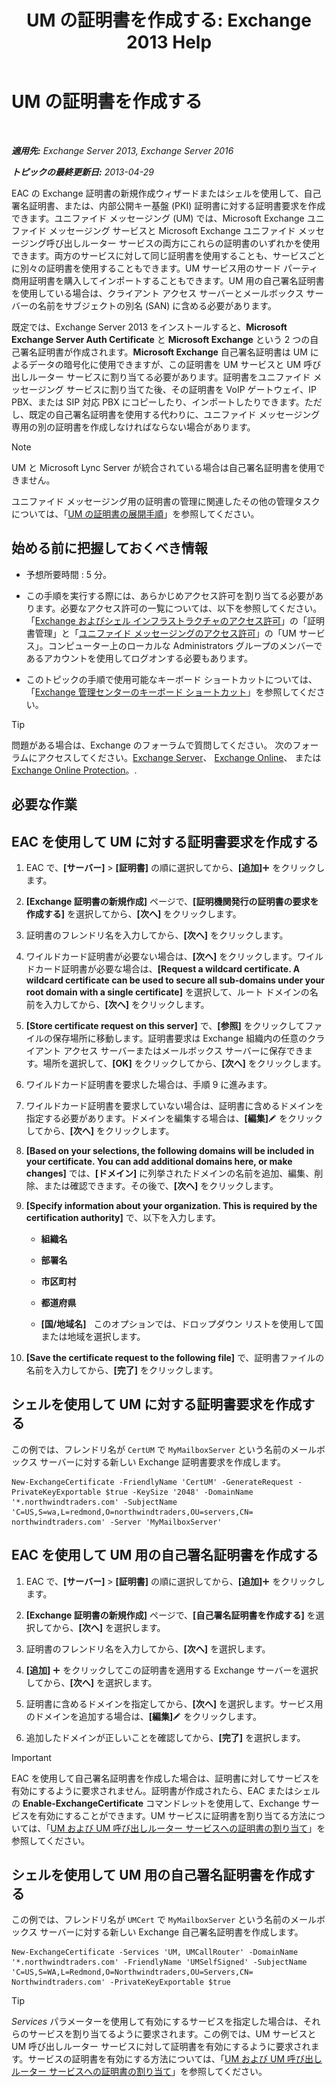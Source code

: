 ﻿---
title: 'UM の証明書を作成する: Exchange 2013 Help'
TOCTitle: UM の証明書を作成する
ms:assetid: 66807ee7-3d3f-482d-a3ac-d4e9baca3271
ms:mtpsurl: https://technet.microsoft.com/ja-jp/library/Dn205141(v=EXCHG.150)
ms:contentKeyID: 54652971
ms.date: 04/24/2018
mtps_version: v=EXCHG.150
ms.translationtype: HT
---

# UM の証明書を作成する

 

_**適用先:** Exchange Server 2013, Exchange Server 2016_

_**トピックの最終更新日:** 2013-04-29_

EAC の Exchange 証明書の新規作成ウィザードまたはシェルを使用して、自己署名証明書、または、内部公開キー基盤 (PKI) 証明書に対する証明書要求を作成できます。ユニファイド メッセージング (UM) では、Microsoft Exchange ユニファイド メッセージング サービスと Microsoft Exchange ユニファイド メッセージング呼び出しルーター サービスの両方にこれらの証明書のいずれかを使用できます。両方のサービスに対して同じ証明書を使用することも、サービスごとに別々の証明書を使用することもできます。UM サービス用のサード パーティ商用証明書を購入してインポートすることもできます。UM 用の自己署名証明書を使用している場合は、クライアント アクセス サーバーとメールボックス サーバーの名前をサブジェクトの別名 (SAN) に含める必要があります。

既定では、Exchange Server 2013 をインストールすると、**Microsoft Exchange Server Auth Certificate** と **Microsoft Exchange** という 2 つの自己署名証明書が作成されます。**Microsoft Exchange** 自己署名証明書は UM によるデータの暗号化に使用できますが、この証明書を UM サービスと UM 呼び出しルーター サービスに割り当てる必要があります。証明書をユニファイド メッセージング サービスに割り当てた後、その証明書を VoIP ゲートウェイ、IP PBX、または SIP 対応 PBX にコピーしたり、インポートしたりできます。ただし、既定の自己署名証明書を使用する代わりに、ユニファイド メッセージング専用の別の証明書を作成しなければならない場合があります。


> [!NOTE]
> UM と Microsoft Lync Server が統合されている場合は自己署名証明書を使用できません。



ユニファイド メッセージング用の証明書の管理に関連したその他の管理タスクについては、「[UM の証明書の展開手順](deploying-certificates-for-um-procedures-exchange-2013-help.md)」を参照してください。

## 始める前に把握しておくべき情報

  - 予想所要時間 : 5 分。

  - この手順を実行する際には、あらかじめアクセス許可を割り当てる必要があります。必要なアクセス許可の一覧については、以下を参照してください。 「[Exchange およびシェル インフラストラクチャのアクセス許可](exchange-and-shell-infrastructure-permissions-exchange-2013-help.md)」の「証明書管理」と「[ユニファイド メッセージングのアクセス許可](unified-messaging-permissions-exchange-2013-help.md)」の「UM サービス」。コンピューター上のローカルな Administrators グループのメンバーであるアカウントを使用してログオンする必要もあります。

  - このトピックの手順で使用可能なキーボード ショートカットについては、「[Exchange 管理センターのキーボード ショートカット](keyboard-shortcuts-in-the-exchange-admin-center-exchange-online-protection-help.md)」を参照してください。


> [!TIP]
> 問題がある場合は、Exchange のフォーラムで質問してください。 次のフォーラムにアクセスしてください。<A href="https://go.microsoft.com/fwlink/p/?linkid=60612">Exchange Server</A>、 <A href="https://go.microsoft.com/fwlink/p/?linkid=267542">Exchange Online</A>、 または <A href="https://go.microsoft.com/fwlink/p/?linkid=285351">Exchange Online Protection</A>。.



## 必要な作業

## EAC を使用して UM に対する証明書要求を作成する

1.  EAC で、**\[サーバー\]** \> **\[証明書\]** の順に選択してから、**\[追加\]**![\[追加\] アイコン](images/JJ218640.c1e75329-d6d7-4073-a27d-498590bbb558(EXCHG.150).gif "[追加] アイコン") をクリックします。

2.  **\[Exchange 証明書の新規作成\]** ページで、**\[証明機関発行の証明書の要求を作成する\]** を選択してから、**\[次へ\]** をクリックします。

3.  証明書のフレンドリ名を入力してから、**\[次へ\]** をクリックします。

4.  ワイルドカード証明書が必要ない場合は、**\[次へ\]** をクリックします。ワイルドカード証明書が必要な場合は、**\[Request a wildcard certificate. A wildcard certificate can be used to secure all sub-domains under your root domain with a single certificate\]** を選択して、ルート ドメインの名前を入力してから、**\[次へ\]** をクリックします。

5.  **\[Store certificate request on this server\]** で、**\[参照\]** をクリックしてファイルの保存場所に移動します。証明書要求は Exchange 組織内の任意のクライアント アクセス サーバーまたはメールボックス サーバーに保存できます。場所を選択して、**\[OK\]** をクリックしてから、**\[次へ\]** をクリックします。

6.  ワイルドカード証明書を要求した場合は、手順 9 に進みます。

7.  ワイルドカード証明書を要求していない場合は、証明書に含めるドメインを指定する必要があります。ドメインを編集する場合は、**\[編集\]**![編集アイコン](images/Bb124582.6f53ccb2-1f13-4c02-bea0-30690e6ea71d(EXCHG.150).gif "編集アイコン") をクリックしてから、**\[次へ\]** をクリックします。

8.  **\[Based on your selections, the following domains will be included in your certificate. You can add additional domains here, or make changes\]** では、**\[ドメイン\]** に列挙されたドメインの名前を追加、編集、削除、または確認できます。その後で、**\[次へ\]** をクリックします。

9.  **\[Specify information about your organization. This is required by the certification authority\]** で、以下を入力します。
    
      - **組織名**
    
      - **部署名**
    
      - **市区町村**
    
      - **都道府県**
    
      - **\[国/地域名\]**   このオプションでは、ドロップダウン リストを使用して国または地域を選択します。

10. **\[Save the certificate request to the following file\]** で、証明書ファイルの名前を入力してから、**\[完了\]** をクリックします。

## シェルを使用して UM に対する証明書要求を作成する

この例では、フレンドリ名が `CertUM` で `MyMailboxServer` という名前のメールボックス サーバーに対する新しい Exchange 証明書要求を作成します。

    New-ExchangeCertificate -FriendlyName 'CertUM' -GenerateRequest -PrivateKeyExportable $true -KeySize '2048' -DomainName '*.northwindtraders.com' -SubjectName 'C=US,S=wa,L=redmond,O=northwindtraders,OU=servers,CN= northwindtraders.com' -Server 'MyMailboxServer'

## EAC を使用して UM 用の自己署名証明書を作成する

1.  EAC で、**\[サーバー\]** \> **\[証明書\]** の順に選択してから、**\[追加\]**![\[追加\] アイコン](images/JJ218640.c1e75329-d6d7-4073-a27d-498590bbb558(EXCHG.150).gif "[追加] アイコン") をクリックします。

2.  **\[Exchange 証明書の新規作成\]** ページで、**\[自己署名証明書を作成する\]** を選択してから、**\[次へ\]** を選択します。

3.  証明書のフレンドリ名を入力してから、**\[次へ\]** を選択します。

4.  **\[追加\]** ![\[追加\] アイコン](images/JJ218640.c1e75329-d6d7-4073-a27d-498590bbb558(EXCHG.150).gif "[追加] アイコン") をクリックしてこの証明書を適用する Exchange サーバーを選択してから、**\[次へ\]** を選択します。

5.  証明書に含めるドメインを指定してから、**\[次へ\]** を選択します。サービス用のドメインを追加する場合は、**\[編集\]**![編集アイコン](images/Bb124582.6f53ccb2-1f13-4c02-bea0-30690e6ea71d(EXCHG.150).gif "編集アイコン") をクリックします。

6.  追加したドメインが正しいことを確認してから、**\[完了\]** を選択します。


> [!IMPORTANT]
> EAC を使用して自己署名証明書を作成した場合は、証明書に対してサービスを有効にするように要求されません。証明書が作成されたら、EAC またはシェルの <STRONG>Enable-ExchangeCertificate</STRONG> コマンドレットを使用して、Exchange サービスを有効にすることができます。UM サービスに証明書を割り当てる方法については、「<A href="assign-a-certificate-to-the-um-and-um-call-router-services-exchange-2013-help.md">UM および UM 呼び出しルーター サービスへの証明書の割り当て</A>」を参照してください。



## シェルを使用して UM 用の自己署名証明書を作成する

この例では、フレンドリ名が `UMCert` で `MyMailboxServer` という名前のメールボックス サーバーに対する新しい Exchange 自己署名証明書を作成します。

    New-ExchangeCertificate -Services 'UM, UMCallRouter' -DomainName '*.northwindtraders.com' -FriendlyName 'UMSelfSigned' -SubjectName 'C=US,S=WA,L=Redmond,O=Northwindtraders,OU=Servers,CN= Northwindtraders.com' -PrivateKeyExportable $true


> [!TIP]
> <EM>Services</EM> パラメーターを使用して有効にするサービスを指定した場合は、それらのサービスを割り当てるように要求されます。この例では、UM サービスと UM 呼び出しルーター サービスに対して証明書を有効にするように要求されます。サービスの証明書を有効にする方法については、「<A href="assign-a-certificate-to-the-um-and-um-call-router-services-exchange-2013-help.md">UM および UM 呼び出しルーター サービスへの証明書の割り当て</A>」を参照してください。


